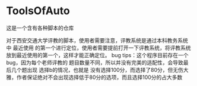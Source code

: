 # ToolsOfAuto
这是一个含有各种脚本的仓库

对于西安交通大学评教的脚本，使用者需要注意，评教系统是通过本科教务系统 中 最近使用 的第一个进行定位，使用者需要提前打开一下评教系统，将评教系统放到最近使用的第一个，这样才能正确定位。
bug tips：这个程序目前存在一个bug，因为每个老师评教的 题目数量不同，所以并没有完美的适配性，会导致最后几个题出现 选择b的情况，也就是 没有选择100分，而选择了80分，但无伤大雅，作者保证绝对不会出现选择低于80分的选项，而且选择100分的占大多数
